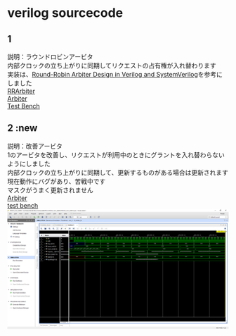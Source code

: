 # verilog sourcecode

## 1
説明：ラウンドロビンアービタ<br>
内部クロックの立ち上がりに同期してリクエストの占有権が入れ替わります　<br>
実装は、[Round-Robin Arbiter Design in Verilog and SystemVerilog](https://circuitcove.com/design-examples-rr-arbiter/)を参考にしました <br>
[RRArbiter](./RRArbiter_230914/RRArbiter.sv) <br>
[Arbiter](./RRArbiter_230914/Arbiter.sv) <br>
[Test Bench](./RRArbiter_230914/RRArbiter_TB.sv)  <br>

## 2 :new
説明：改善アービタ<br>
1のアービタを改善し、リクエストが利用中のときにグラントを入れ替わらないようにしました <br>
内部クロックの立ち上がりに同期して、更新するものがある場合は更新されます <br>
現在動作にバグがあり、苦戦中です <br>
マスクがうまく更新されません <br>
[Arbiter](./CLArbiter_230914/CLArbiter.sv)  <br>
[test bench](./CLArbiter_230914/CLArbiter_tb.sv)  <br>
![simulation](./CLArbiter_230914/image/CLArbiter_simulation_1.png)  <br>
